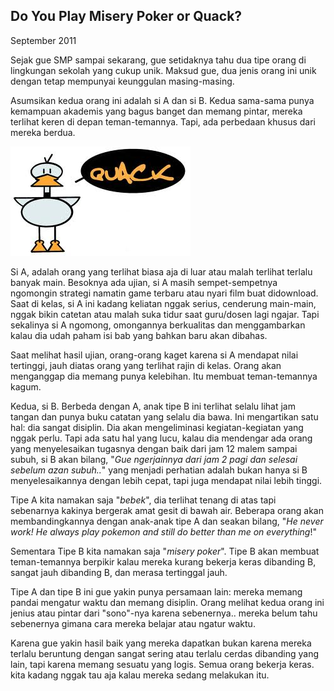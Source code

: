 ## Do You Play Misery Poker or Quack?

September 2011

Sejak gue SMP sampai sekarang, gue setidaknya tahu dua tipe orang di lingkungan sekolah yang cukup unik. Maksud gue, dua jenis orang ini unik dengan tetap mempunyai keunggulan masing-masing. 

Asumsikan kedua orang ini adalah si A dan si B. Kedua sama-sama punya kemampuan akademis yang bagus banget dan memang pintar, mereka terlihat keren di depan teman-temannya. Tapi, ada perbedaan khusus dari mereka berdua.

![bebek](bebek.jpg "Quack!")

Si A, adalah orang yang terlihat biasa aja di luar atau malah terlihat terlalu banyak main. Besoknya ada ujian, si A masih sempet-sempetnya ngomongin strategi namatin game terbaru atau nyari film buat didownload. Saat di kelas, si A ini kadang keliatan nggak serius, cenderung main-main, nggak bikin catetan atau malah suka tidur saat guru/dosen lagi ngajar. Tapi sekalinya si A ngomong, omongannya berkualitas dan menggambarkan kalau dia udah paham isi bab yang bahkan baru akan dibahas. 

Saat melihat hasil ujian, orang-orang kaget karena si A mendapat nilai tertinggi, jauh diatas orang yang terlihat rajin di kelas. Orang akan menganggap dia memang punya kelebihan. Itu membuat teman-temannya kagum.

Kedua, si B. Berbeda dengan A, anak tipe B ini terlihat selalu lihat jam tangan dan punya buku catatan yang selalu dia bawa. Ini mengartikan satu hal: dia sangat disiplin. Dia akan mengeliminasi kegiatan-kegiatan yang nggak perlu. Tapi ada satu hal yang lucu, kalau dia mendengar ada orang yang menyelesaikan tugasnya dengan baik dari jam 12 malem sampai subuh, si B akan bilang, "*Gue ngerjainnya dari jam 2 pagi dan selesai sebelum azan subuh..*" yang menjadi perhatian adalah bukan hanya si B menyelesaikannya dengan lebih cepat, tapi juga mendapat nilai lebih tinggi.

Tipe A kita namakan saja "*bebek*", dia terlihat tenang di atas tapi sebenarnya kakinya bergerak amat gesit di bawah air. Beberapa orang akan membandingkannya dengan anak-anak tipe A dan seakan bilang, "*He never work! He always play pokemon and still do better than me on everything*!"

Sementara Tipe B kita namakan saja "*misery poker*". Tipe B akan membuat teman-temannya berpikir kalau mereka kurang bekerja keras dibanding B, sangat jauh dibanding B, dan merasa tertinggal jauh. 

Tipe A dan tipe B ini gue yakin punya persamaan lain: mereka memang pandai mengatur waktu dan memang disiplin. Orang melihat kedua orang ini jenius atau pintar dari "sono"-nya karena sebenernya.. mereka belum tahu sebenernya gimana cara mereka belajar atau ngatur waktu. 

Karena gue yakin hasil baik yang mereka dapatkan bukan karena mereka terlalu beruntung dengan sangat sering atau terlalu cerdas dibanding yang lain, tapi karena memang sesuatu yang logis. Semua orang bekerja keras. kita kadang nggak tau aja kalau mereka sedang melakukan itu.